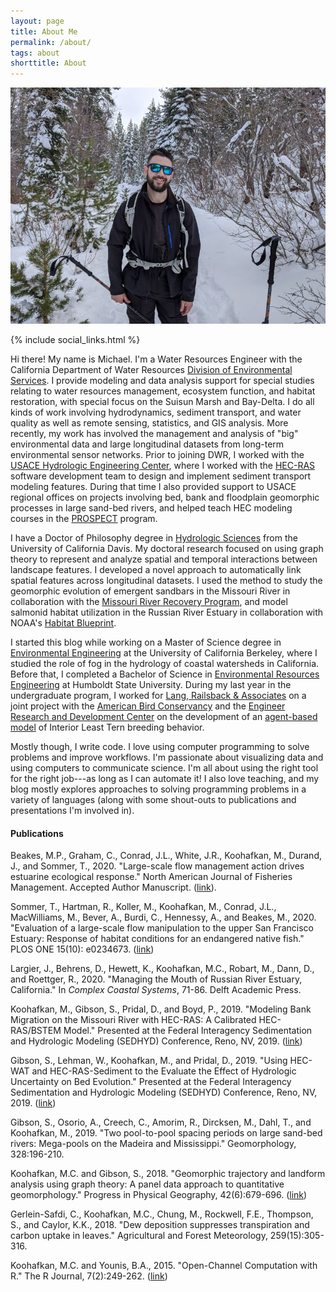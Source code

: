 ```yaml
---
layout: page
title: About Me
permalink: /about/
tags: about
shorttitle: About
---
```


![Michael Koohafkan](/images/mk5.jpg)
<div class="clearfix"></div>
{% include social_links.html %}

Hi there! My name is Michael. I'm a Water Resources Engineer with the 
California Department of Water Resources
[Division of Environmental Services](https://water.ca.gov/Programs/Environmental-Services). 
I provide modeling and data analysis support for special studies relating to
water resources management, ecosystem function, and habitat restoration, with special
focus on the Suisun Marsh and Bay-Delta.
I do all kinds of work involving hydrodynamics, sediment transport, and
water quality as well as remote sensing, statistics, and GIS analysis. More recently,
my work has involved the management and analysis of "big" environmental data and
large longitudinal datasets from long-term environmental sensor networks.
Prior to joining DWR, I worked with the 
[USACE Hydrologic Engineering Center](https://www.hec.usace.army.mil), 
where I worked with the [HEC-RAS](https://www.hec.usace.army.mil/software/hec-ras) 
software development team to design and implement sediment transport 
modeling features. During that time I also provided support to
USACE regional offices on projects involving bed, bank and floodplain 
geomorphic processes in large sand-bed rivers, and helped teach
HEC modeling courses in the
[PROSPECT](https://ulc.usace.army.mil/)
program. 

I have a Doctor of Philosophy degree in
[Hydrologic Sciences](http://hsgg.ucdavis.edu)
from the University of California Davis.
My doctoral research focused on using graph theory to represent 
and analyze spatial and temporal interactions between landscape
features. I developed a novel approach to automatically link
spatial features across longitudinal datasets. I used the method to
study the geomorphic evolution of emergent sandbars in the 
Missouri River in collaboration with the 
[Missouri River Recovery Program](https://www.nwo.usace.army.mil/mrrp/efforts-actions/esh), 
and model salmonid habitat utilization in the Russian River Estuary
in collaboration with NOAA's 
[Habitat Blueprint](https://www.habitatblueprint.noaa.gov/habitat-focus-areas/russian-river-california/).

I started this blog while working on a Master of Science degree in 
[Environmental Engineering](http://efmh.berkeley.edu) 
at the University of California Berkeley, where I studied the role of
fog in the hydrology of coastal watersheds in California. Before that,
I completed a Bachelor of Science in
[Environmental Resources Engineering](https://engineering.humboldt.edu)
at Humboldt State University. During my last year in the undergraduate
program, I worked for
[Lang, Railsback & Associates](https://langrailsback.com)
on a joint project with the
[American Bird Conservancy](https://abcbirds.org)
and the 
[Engineer Research and Development Center](https://www.erdc.usace.army.mil)
on the development of an 
[agent-based model](https://erdc-library.erdc.dren.mil/xmlui/handle/11681/2905) 
of Interior Least Tern breeding behavior. 

Mostly though, I write code. I love using computer programming to 
solve problems and improve workflows. I'm passionate about 
visualizing data and using computers to communicate science. 
I'm all about using the right tool for the right job---as long as I
can automate it! I also love teaching, and 
my blog mostly explores approaches to solving programming 
problems in a variety of languages (along with some shout-outs
to publications and presentations I'm involved in).

#### Publications

Beakes, M.P., Graham, C., Conrad, J.L., White, J.R., Koohafkan, M., Durand, J., and Sommer, T., 2020. "Large-scale flow management action drives estuarine ecological response." North American Journal of Fisheries Management. Accepted Author Manuscript. ([link](https://doi.org/10.1002/nafm.10529)).

Sommer, T., Hartman, R., Koller, M., Koohafkan, M., Conrad, J.L., MacWilliams, M., Bever, A., Burdi, C., Hennessy, A., and Beakes, M., 2020. "Evaluation of a large-scale flow manipulation to the upper San Francisco Estuary: Response of habitat conditions for an endangered native fish." PLOS ONE 15(10): e0234673. ([link](https://doi.org/10.1371/journal.pone.0234673))

Largier, J., Behrens, D., Hewett, K., Koohafkan, M.C., Robart, M., Dann, D., and Roettger, R., 2020. "Managing the Mouth of Russian River Estuary, California." In *Complex Coastal Systems*, 71-86. Delft Academic Press.

Koohafkan, M., Gibson, S., Pridal, D., and Boyd, P., 2019. "Modeling Bank Migration on the Missouri River with HEC-RAS: A Calibrated HEC-RAS/BSTEM Model." Presented at the Federal Interagency Sedimentation and Hydrologic Modeling (SEDHYD) Conference, Reno, NV, 2019. ([link](/docs/2019-sedwat-232.pdf))

Gibson, S., Lehman, W., Koohafkan, M., and Pridal, D., 2019. "Using HEC-WAT and HEC-RAS-Sediment to the Evaluate the Effect of Hydrologic Uncertainty on Bed Evolution." Presented at the Federal Interagency Sedimentation and Hydrologic Modeling (SEDHYD) Conference, Reno, NV, 2019. ([link](/docs/2019-sedwat-237.pdf))

Gibson, S., Osorio, A., Creech, C., Amorim, R., Dircksen, M., Dahl, T., and Koohafkan, M., 2019. "Two pool-to-pool spacing periods on large sand-bed rivers: Mega-pools on the Madeira and Mississippi." Geomorphology, 328:196-210.

Koohafkan, M.C. and Gibson, S., 2018. "Geomorphic trajectory and landform analysis using graph theory: A panel data approach to quantitative geomorphology." Progress in Physical Geography, 42(6):679-696. ([link](/docs/2018-koohafkan-gibson-ppg-accepted.pdf))

Gerlein-Safdi, C., Koohafkan, M.C., Chung, M., Rockwell, F.E., Thompson, S., and Caylor, K.K., 2018. "Dew deposition suppresses transpiration and carbon uptake in leaves." Agricultural and Forest Meteorology, 259(15):305-316.

Koohafkan, M.C. and Younis, B.A., 2015. "Open-Channel Computation with R." The R Journal, 7(2):249-262. ([link](https://journal.r-project.org/archive/2015-2/koohafkan-younis.pdf))

<!--
Lott, C.A., Railsback, S.F., Sheppard, C.F., and Koohafkan, M.C., 2013. "Developing and Testing TernCOLONY 1.0: An Individual-based Model of Least Tern Reproduction." ERDC/EL CR-13-2, U.S. Army Engineer Research and Development Center, Vicksburg, MS. Dated June 2013, 192 pp.

Koohafkan, M.C., Thompson, S.E., Leonardson, R., and Dufour, A., 2013. "Broad-spectrum monitoring strategies for predicting occult precipitation contribution to water balance in a coastal watershed in California: Ground-truthing, areal monitoring and isotopic analysis of fog in the San Francisco Bay region." Abstract A41E-0102 presented at 2013 Fall Meeting, AGU, San Francisco, Calif., 9-13 Dec.

Koohafkan, M.C., Thompson, S.E., and Hamilton, M.P., 2012. "Predicting Potential Evaporation in Topographically Complex Terrain." Abstract H43C-1347 presented at 2012 Fall Meeting, AGU, San Francisco, Calif., 3-7 Dec.
-->
